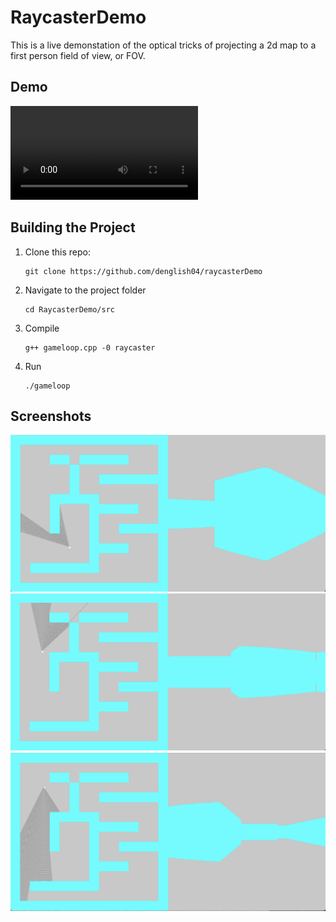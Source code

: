 # RaycasterDemo
This is a live demonstation of the optical tricks of projecting a 2d map to a first person field of view, or FOV.

## Demo
![](images/screenrecording.mp4)

## Building the Project 
1. Clone this repo:
    ```
    git clone https://github.com/denglish04/raycasterDemo
    ```

2. Navigate to the project folder
    ```
    cd RaycasterDemo/src
    ```
3. Compile 
    ```
    g++ gameloop.cpp -0 raycaster
    ```
4. Run
    ```
    ./gameloop
    ```


## Screenshots
![](images/screenshot1.png)    
![](images/screenshot2.png)    
![](images/screenshot3.png)    




